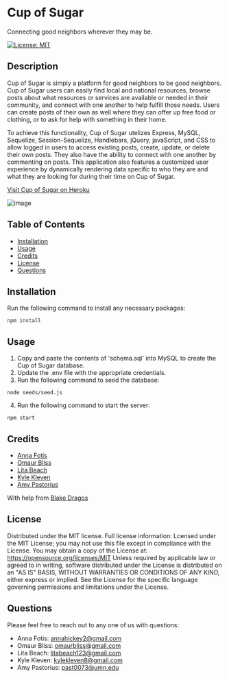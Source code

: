 # Cup of Sugar
Connecting good neighbors wherever they may be.

[![License: MIT](https://img.shields.io/badge/License-MIT-yellow.svg)](https://opensource.org/licenses/MIT)

## Description 

Cup of Sugar is simply a platform for good neighbors to be good neighbors. Cup of Sugar users can easily find local and national resources, browse posts about what resources or services are available or needed in their community, and connect with one another to help fulfill those needs. Users can create posts of their own as well where they can offer up free food or clothing, or to ask for help with something in their home.

To achieve this functionality, Cup of Sugar utelizes Express, MySQL, Sequelize, Session-Sequelize, Handlebars, jQuery, javaScript, and CSS to allow logged in users to access existing posts, create, update, or delete their own posts. They also have the ability to connect with one another by commenting on posts. This application also features a customized user experience by dynamically rendering data specific to who they are and what they are looking for during their time on Cup of Sugar.

[Visit Cup of Sugar on Heroku](https://cup-of-sugar-application.herokuapp.com/)

![image](https://user-images.githubusercontent.com/74335621/113085014-b444bd80-91a4-11eb-8a6b-c4df211b94a5.png)

## Table of Contents 

* [Installation](#installation)
* [Usage](#usage)
* [Credits](#credits)
* [License](#license)
* [Questions](#questions)

## Installation
Run the following command to install any necessary packages:
```
npm install
```
## Usage 
1. Copy and paste the contents of 'schema.sql' into MySQL to create the Cup of Sugar database.
2. Update the .env file with the appropriate credentials.
3. Run the following command to seed the database:
```
node seeds/seed.js
```
4. Run the following command to start the server:
```
npm start
```

## Credits

- [Anna Fotis](https://github.com/AHFotis)
- [Omaur Bliss](https://github.com/OmaurBliss)
- [Lita Beach](https://github.com/Litabeach)
- [Kyle Kleven](https://github.com/kdkleven)
- [Amy Pastorius](https://github.com/past0073)

With help from [Blake Dragos](https://github.com/BlakeDragos)

## License

Distributed under the MIT license.  Full license information:
Lcensed under the MIT License; you may not use this file except in compliance with the License. You may obtain a copy of the License at:
https://opensource.org/licenses/MIT
Unless required by applicable law or agreed to in writing, software distributed under the License is distributed on an "AS IS" BASIS, WITHOUT WARRANTIES OR CONDITIONS OF ANY KIND, either express or implied.  See the License for the specific language governing permissions and limitations under the License.

## Questions
Please feel free to reach out to any one of us with questions:

- Anna Fotis: annahickey2@gmail.com
- Omaur Bliss: omaurbliss@gmail.com
- Lita Beach: litabeach123@gmail.com
- Kyle Kleven: kylekleven8@gmail.com
- Amy Pastorius: past0073@umn.edu
